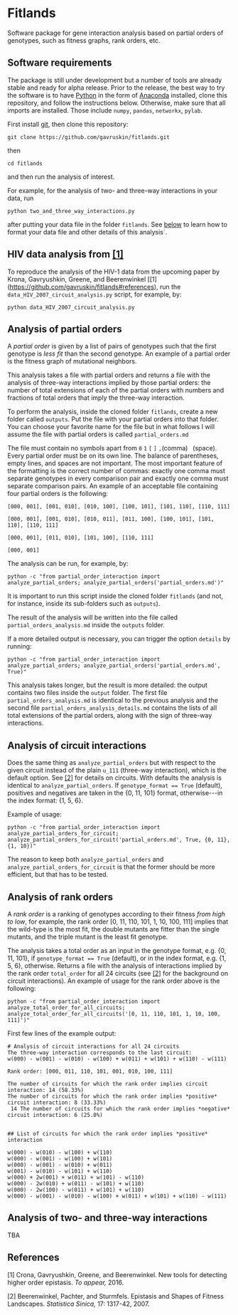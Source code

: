# Fitlands

Software package for gene interaction analysis based on partial orders of genotypes, such as fitness graphs, rank orders, etc.


## Software requirements
The package is still under development but a number of tools are already stable and ready for alpha release.
Prior to the release, the best way to try the software is to have [Python](https://www.python.org/) in the form of [Anaconda](https://www.continuum.io/downloads) installed, clone this repository, and follow the instructions below.
Otherwise, make sure that all imports are installed.
Those include `numpy`, `pandas`, `networkx`, `pylab`.

First install [git](https://git-scm.com/), then clone this repository:
```
git clone https://github.com/gavruskin/fitlands.git
```
then
```
cd fitlands
```
and then run the analysis of interest.

For example, for the analysis of two- and three-way interactions in your data, run
```
python two_and_three_way_interactions.py
```
after putting your data file in the folder `fitlands`.
See [below](https://github.com/gavruskin/fitlands#analysis-of-two-and-three-way-interactions) to learn how to format your data file and other details of this analysis`.


## HIV data analysis from [\[1\]](https://github.com/gavruskin/fitlands#references)
To reproduce the analysis of the HIV-1 data from the upcoming paper by Krona, Gavryushkin, Greene, and Beerenwinkel [\[1\]\(https://github.com/gavruskin/fitlands#references), run the `data_HIV_2007_circuit_analysis.py` script, for example, by:
```
python data_HIV_2007_circuit_analysis.py
```


## Analysis of partial orders

A _partial order_ is given by a list of pairs of genotypes such that the first genotype is *less fit* than the second genotype.
An example of a partial order is the fitness graph of mutational neighbors.

This analysis takes a file with partial orders and returns a file with the analysis of three-way interactions implied by those partial orders: the number of total extensions of each of the partial orders with numbers and fractions of total orders that imply the three-way interaction.

To perform the analysis, inside the cloned folder `fitlands`, create a new folder called `outputs`.
Put the file with your partial orders into that folder.
You can choose your favorite name for the file but in what follows I will assume the file with partial orders is called `partial_orders.md`

The file must contain no symbols apart from `0` `1` `[` `]` `,`(comma) ` `(space).
Every partial order must be on its own line.
The balance of parentheses, empty lines, and spaces are not important.
The most important feature of the formatting is the correct number of commas: exactly one comma must separate genotypes in every comparison pair and exactly one comma must separate comparison pairs.
An example of an acceptable file containing four partial orders is the following:
```
[000, 001], [001, 010], [010, 100], [100, 101], [101, 110], [110, 111]

[000, 001], [001, 010], [010, 011], [011, 100], [100, 101], [101, 110], [110, 111]

[000, 001], [011, 010], [101, 100], [110, 111]

[000, 001]

```
The analysis can be run, for example, by:

```
python -c "from partial_order_interaction import analyze_partial_orders; analyze_partial_orders('partial_orders.md')"
```
It is important to run this script inside the cloned folder `fitlands` (and not, for instance, inside its sub-folders such as `outputs`).

The result of the analysis will be written into the file called `partial_orders_analysis.md` inside the `outputs` folder.

If a more detailed output is necessary, you can trigger the option `details` by running:
```
python -c "from partial_order_interaction import analyze_partial_orders; analyze_partial_orders('partial_orders.md', True)"
```
This analysis takes longer, but the result is more detailed: the output contains two files inside the `output` folder.
The first file `partial_orders_analysis.md` is identical to the previous analysis and the second file `partial_orders_analysis_details.md` contains the lists of all total extensions of the partial orders, along with the sign of three-way interactions.


## Analysis of circuit interactions

Does the same thing as `analyze_partial_orders` but with respect to the given circuit instead of the plain `u_111` (three-way interaction), which is the default option.
See [\[2\]](https://github.com/gavruskin/fitlands#references) for details on circuits.
With defaults the analysis is identical to `analyze_partial_orders`.
If `genotype_format == True` (default), positives and negatives are taken in the {0, 11, 101} format, otherwise---in the index format: {1, 5, 6}.

Example of usage:
```
python -c "from partial_order_interaction import analyze_partial_orders_for_circuit; analyze_partial_orders_for_circuit('partial_orders.md', True, {0, 11}, {1, 10})"
```
The reason to keep both `analyze_partial_orders` and `analyze_partial_orders_for_circuit` is that the former should be more efficient, but that has to be tested.


## Analysis of rank orders

A _rank order_ is a ranking of genotypes according to their fitness *from high to low*, for example, the rank order [0, 11, 110, 101, 1, 10, 100, 111] implies that the wild-type is the most fit, the double mutants are fitter than the single mutants, and the triple mutant is the least fit genotype.

The analysis takes a total order as an input in the genotype format, e.g. {0, 11, 101}, if `genotype_format == True` (default), or in the index format, e.g. {1, 5, 6}, otherwise.
Returns a file with the analysis of interactions implied by the rank order `total_order` for all 24 circuits (see [\[2\]](https://github.com/gavruskin/fitlands#references) for the background on circuit interactions).
An example of usage for the rank order above is the following:
```
python -c "from partial_order_interaction import analyze_total_order_for_all_circuits; analyze_total_order_for_all_circuits('[0, 11, 110, 101, 1, 10, 100, 111]')"
```

First few lines of the example output:
```
# Analysis of circuit interactions for all 24 circuits
The three-way interaction corresponds to the last circuit:
w(000) - w(001) - w(010) - w(100) + w(011) + w(101) + w(110) - w(111)

Rank order: [000, 011, 110, 101, 001, 010, 100, 111]

The number of circuits for which the rank order implies circuit interaction: 14 (58.33%)
The number of circuits for which the rank order implies *positive* circuit interaction: 8 (33.33%)
 14 The number of circuits for which the rank order implies *negative* circuit interaction: 6 (25.0%)


## List of circuits for which the rank order implies *positive* interaction

w(000) - w(010) - w(100) + w(110)
w(000) - w(001) - w(100) + w(101)
w(000) - w(001) - w(010) + w(011)
w(001) - w(010) - w(101) + w(110)
w(000) + 2w(001) + w(011) + w(101) - w(110)
w(000) - 2w(010) + w(011) - w(101) + w(110)
w(000) - 2w(100) - w(011) + w(101) + w(110)
w(000) - w(001) - w(010) - w(100) + w(011) + w(101) + w(110) - w(111)

```


## Analysis of two- and three-way interactions

TBA


## References
[1] Crona, Gavryushkin, Greene, and Beerenwinkel. New tools for detecting higher order epistasis. _To appear,_ 2016.

[2] Beerenwinkel, Pachter, and Sturmfels. Epistasis and Shapes of Fitness Landscapes. _Statistica Sinica,_ 17: 1317-42, 2007.

